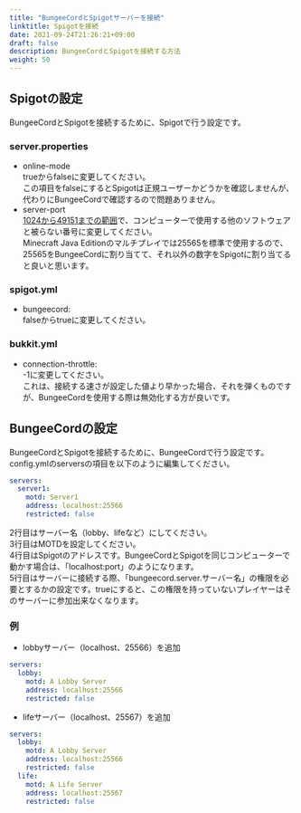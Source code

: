```yaml
---
title: "BungeeCordとSpigotサーバーを接続"
linktitle: Spigotを接続
date: 2021-09-24T21:26:21+09:00
draft: false
description: BungeeCordとSpigotを接続する方法
weight: 50
---
```


## Spigotの設定
BungeeCordとSpigotを接続するために、Spigotで行う設定です。
### server.properties
- online-mode  
trueからfalseに変更してください。  
この項目をfalseにするとSpigotは正規ユーザーかどうかを確認しませんが、代わりにBungeeCordで確認するので問題ありません。
- server-port  
[1024から49151までの範囲](https://ja.wikipedia.org/wiki/TCP%E3%82%84UDP%E3%81%AB%E3%81%8A%E3%81%91%E3%82%8B%E3%83%9D%E3%83%BC%E3%83%88%E7%95%AA%E5%8F%B7%E3%81%AE%E4%B8%80%E8%A6%A7#%E3%83%A6%E3%83%BC%E3%82%B6%E3%83%BC%E3%83%9D%E3%83%BC%E3%83%88%E7%95%AA%E5%8F%B7_(1024%E2%80%9349151))で、コンピューターで使用する他のソフトウェアと被らない番号に変更してください。  
Minecraft Java Editionのマルチプレイでは25565を標準で使用するので、25565をBungeeCordに割り当てて、それ以外の数字をSpigotに割り当てると良いと思います。
### spigot.yml
- bungeecord:  
falseからtrueに変更してください。
### bukkit.yml
- connection-throttle:  
-1に変更してください。  
これは、接続する速さが設定した値より早かった場合、それを弾くものですが、BungeeCordを使用する際は無効化する方が良いです。

## BungeeCordの設定
BungeeCordとSpigotを接続するために、BungeeCordで行う設定です。  
config.ymlのserversの項目を以下のように編集してください。
```yml
servers:
  server1:
    motd: Server1
	address: localhost:25566
	restricted: false
```
2行目はサーバー名（lobby、lifeなど）にしてください。  
3行目はMOTDを設定してください。  
4行目はSpigotのアドレスです。BungeeCordとSpigotを同じコンピューターで動かす場合は、「localhost:port」のようになります。  
5行目はサーバーに接続する際、「bungeecord.server.サーバー名」の権限を必要とするかの設定です。trueにすると、この権限を持っていないプレイヤーはそのサーバーに参加出来なくなります。
### 例
- lobbyサーバー（localhost、25566）を追加
```yml
servers:
  lobby:
    motd: A Lobby Server
    address: localhost:25566
	restricted: false
```
- lifeサーバー（localhost、25567）を追加
```yml
servers:
  lobby:
    motd: A Lobby Server
	address: localhost:25566
	restricted: false
  life:
    motd: A Life Server
	address: localhost:25567
	restricted: false
```